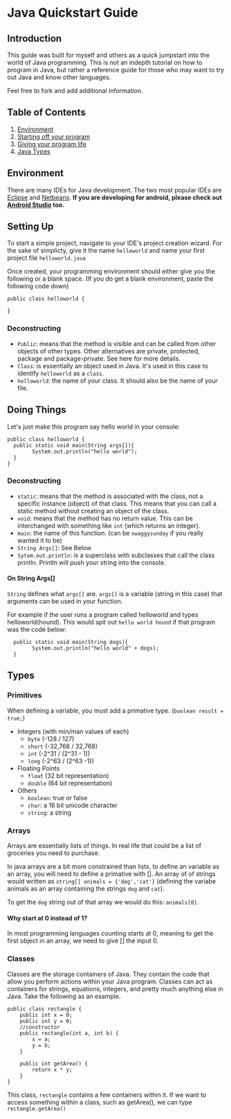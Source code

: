 # Java Quickstart Guide
## Introduction
This guide was built for myself and others as a quick jumpstart into the world of Java programming. This is not an indepth tutorial on how to program in Java, but rather a reference guide for those who may want to try out Java and know other languages.

Feel free to fork and add additional information. 

## Table of Contents
1. [Environment](#Environment)
1. [Starting off your program](#Setting-Up)
1. [Giving your program life](#doing-things)
1. [Java Types](#types)

## Environment
There are many IDEs for Java development. The two most popular IDEs are [Eclipse](http://www.eclipse.org/) and [Netbeans](https://netbeans.org/). **If you are developing for android, please check out [Android Studio](https://developer.android.com/tools/studio/index.html) too.**

## Setting Up
To start a simple project, navigate to your IDE's project creation wizard. For the sake of simplicty, give it the name `helloworld` and name your first project file `helloworld.java`

Once created, your programming environment should either give you the following or a blank space. (If you do get a blank environment, paste the following code down)
```
public class helloworld {
  
}
```

### Deconstructing 
  - `Public`: means that the method is visible and can be called from other objects of other types. Other alternatives are private, protected, package and package-private. See here for more details.
  - `Class`: is essentially an object used in Java. It's used in this case to identify `helloworld` as a `class`.
  - `helloworld`: the name of your class. It should also be the name of your file.

## Doing Things
Let's just make this program say hello world in your console:

```
public class helloworld {
  public static void main(String args[]){
  		System.out.println("hello world");
  }
}
```

### Deconstructing
  - `static`: means that the method is associated with the class, not a specific instance (object) of that class. This means that you can call a static method without creating an object of the class.
  - `void`: means that the method has no return value. This can be interchanged with something like `int` (which returns an integer).
  - `main`: the name of this function. (can be `swaggysunday` if you really wanted it to be)
  - `String Args[]`: See Below
  - `Sytem.out.println`: is a superclass with subclasses that call the class println. Println will push your string into the console.

#### On String Args[]
`String` defines what `args[]` are. `args[]` is a variable (string in this case) that arguments can be used in your function.

For example if the user runs a program called helloworld and types helloworld(hound). This would spit out `hello world hound` if that program was the code below:

```
  public static void main(String dogs){
  		System.out.println("hello world" + dogs);
  }
```

## Types
### Primitives
  When defining a variable, you must add a primative type. (`boolean result = true;`)

  - Integers (with min/man values of each)
    - `byte` (-128 / 127)
    - `short` (-32,768 / 32,768)
    - `int` (-2^31 / (2^31 - 1))
    - `long` (-2^63 / (2^63 -1))
  - Floating Points
    - `float` (32 bit representation)
    - `double` (64 bit representation)
  - Others
    - `boolean`: true or false
    - `char`: a 16 bit unicode character
    - `string`: a string
    
### Arrays
Arrays are essentially lists of things. In real life that could be a list of groceries you need to purchase. 

In java arrays are a bit more constrained than lists, to define an variable as an array, you will need to define a primative with []. An array of of strings would written as `string[] animals = {'dog','cat'}` (defining the variabe animals as an array containing the strings `dog` and `cat`).

To get the `dog` string out of that array we would do this: `animals[0]`.

#### Why start at 0 instead of 1?
In most programming languages counting starts at 0, meaning to get the first object in an array, we need to give [] the input 0.

### Classes
Classes are the storage containers of Java. They contain the code that allow you perform actions within your Java program. Classes can act as containers for strings, equations, integers, and pretty much anything else in Java. Take the following as an example.

```
public class rectangle {
    public int x = 0;
    public int y = 0;
    //constructor
    public rectangle(int a, int b) {
        x = a;
        y = b;
    }
    
    public int getArea() {
        return x * y;
    }
}
```

This class, `rectangle` contains a few containers within it. If we want to access something within a class, such as getArea(), we can type `rectangle.getArea()`

